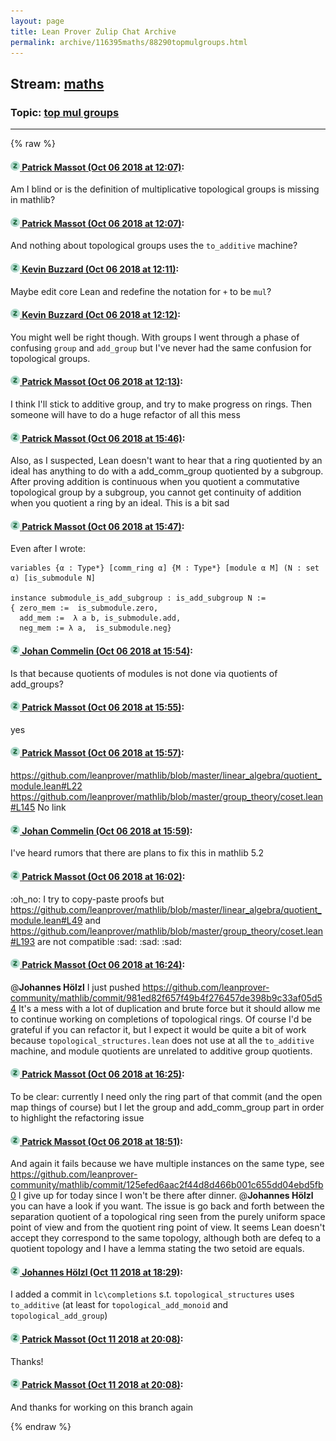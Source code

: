 ```yaml
---
layout: page
title: Lean Prover Zulip Chat Archive 
permalink: archive/116395maths/88290topmulgroups.html
---
```


## Stream: [maths](index.html)
### Topic: [top mul groups](88290topmulgroups.html)

---


{% raw %}
#### [![Click to go to Zulip](../../assets/img/zulip2.png) Patrick Massot (Oct 06 2018 at 12:07)](https://leanprover.zulipchat.com/#narrow/stream/116395-maths/topic/top%20mul%20groups/near/135306917):
Am I blind or is the definition of multiplicative topological groups is missing in mathlib?

#### [![Click to go to Zulip](../../assets/img/zulip2.png) Patrick Massot (Oct 06 2018 at 12:07)](https://leanprover.zulipchat.com/#narrow/stream/116395-maths/topic/top%20mul%20groups/near/135306924):
And nothing about topological groups uses the `to_additive` machine?

#### [![Click to go to Zulip](../../assets/img/zulip2.png) Kevin Buzzard (Oct 06 2018 at 12:11)](https://leanprover.zulipchat.com/#narrow/stream/116395-maths/topic/top%20mul%20groups/near/135307033):
Maybe edit core Lean and redefine the notation for `+` to be `mul`?

#### [![Click to go to Zulip](../../assets/img/zulip2.png) Kevin Buzzard (Oct 06 2018 at 12:12)](https://leanprover.zulipchat.com/#narrow/stream/116395-maths/topic/top%20mul%20groups/near/135307076):
You might well be right though. With groups I went through a phase of confusing `group` and `add_group` but I've never had the same confusion for topological groups.

#### [![Click to go to Zulip](../../assets/img/zulip2.png) Patrick Massot (Oct 06 2018 at 12:13)](https://leanprover.zulipchat.com/#narrow/stream/116395-maths/topic/top%20mul%20groups/near/135307084):
I think I'll stick to additive group, and try to make progress on rings. Then someone will have to do a huge refactor of all this mess

#### [![Click to go to Zulip](../../assets/img/zulip2.png) Patrick Massot (Oct 06 2018 at 15:46)](https://leanprover.zulipchat.com/#narrow/stream/116395-maths/topic/top%20mul%20groups/near/135312988):
Also, as I suspected, Lean doesn't want to hear that a ring quotiented by an ideal has anything to do with a add_comm_group quotiented by a subgroup. After proving addition is continuous when you quotient a commutative topological group by a subgroup, you cannot get continuity of addition when you quotient a ring by an ideal. This is a bit sad

#### [![Click to go to Zulip](../../assets/img/zulip2.png) Patrick Massot (Oct 06 2018 at 15:47)](https://leanprover.zulipchat.com/#narrow/stream/116395-maths/topic/top%20mul%20groups/near/135312998):
Even after I wrote:
```lean
variables {α : Type*} [comm_ring α] {M : Type*} [module α M] (N : set α) [is_submodule N]

instance submodule_is_add_subgroup : is_add_subgroup N :=
{ zero_mem :=  is_submodule.zero,
  add_mem :=  λ a b, is_submodule.add,
  neg_mem := λ a,  is_submodule.neg}
```

#### [![Click to go to Zulip](../../assets/img/zulip2.png) Johan Commelin (Oct 06 2018 at 15:54)](https://leanprover.zulipchat.com/#narrow/stream/116395-maths/topic/top%20mul%20groups/near/135313204):
Is that because quotients of modules is not done via quotients of add_groups?

#### [![Click to go to Zulip](../../assets/img/zulip2.png) Patrick Massot (Oct 06 2018 at 15:55)](https://leanprover.zulipchat.com/#narrow/stream/116395-maths/topic/top%20mul%20groups/near/135313213):
yes

#### [![Click to go to Zulip](../../assets/img/zulip2.png) Patrick Massot (Oct 06 2018 at 15:57)](https://leanprover.zulipchat.com/#narrow/stream/116395-maths/topic/top%20mul%20groups/near/135313269):
https://github.com/leanprover/mathlib/blob/master/linear_algebra/quotient_module.lean#L22
https://github.com/leanprover/mathlib/blob/master/group_theory/coset.lean#L145
No link

#### [![Click to go to Zulip](../../assets/img/zulip2.png) Johan Commelin (Oct 06 2018 at 15:59)](https://leanprover.zulipchat.com/#narrow/stream/116395-maths/topic/top%20mul%20groups/near/135313316):
I've heard rumors that there are plans to fix this in mathlib 5.2

#### [![Click to go to Zulip](../../assets/img/zulip2.png) Patrick Massot (Oct 06 2018 at 16:02)](https://leanprover.zulipchat.com/#narrow/stream/116395-maths/topic/top%20mul%20groups/near/135313425):
:oh_no: I try to copy-paste proofs but https://github.com/leanprover/mathlib/blob/master/linear_algebra/quotient_module.lean#L49 and https://github.com/leanprover/mathlib/blob/master/group_theory/coset.lean#L193 are not compatible :sad: :sad: :sad:

#### [![Click to go to Zulip](../../assets/img/zulip2.png) Patrick Massot (Oct 06 2018 at 16:24)](https://leanprover.zulipchat.com/#narrow/stream/116395-maths/topic/top%20mul%20groups/near/135314044):
@**Johannes Hölzl** I just pushed https://github.com/leanprover-community/mathlib/commit/981ed82f657f49b4f276457de398b9c33af05d54 It's a mess with a lot of duplication and brute force but it should allow me to continue working on completions of topological rings. Of course I'd be grateful if you can refactor it, but I expect it would be quite a bit of work because `topological_structures.lean` does not use at all the `to_additive` machine, and module quotients are unrelated to additive group quotients.

#### [![Click to go to Zulip](../../assets/img/zulip2.png) Patrick Massot (Oct 06 2018 at 16:25)](https://leanprover.zulipchat.com/#narrow/stream/116395-maths/topic/top%20mul%20groups/near/135314056):
To be clear: currently I need only the ring part of that commit (and the open map things of course) but I let the group and add_comm_group part in order to highlight the refactoring issue

#### [![Click to go to Zulip](../../assets/img/zulip2.png) Patrick Massot (Oct 06 2018 at 18:51)](https://leanprover.zulipchat.com/#narrow/stream/116395-maths/topic/top%20mul%20groups/near/135318258):
And again it fails because we have multiple instances on the same type, see https://github.com/leanprover-community/mathlib/commit/125efed6aac2f44d8d466b001c655dd04ebd5fb0 I give up for today since I won't be there after dinner. @**Johannes Hölzl** you can have a look if you want. The issue is go back and forth between the separation quotient of a topological ring seen from the purely uniform space point of view and from the quotient ring point of view. It seems Lean doesn't accept they correspond to the same topology, although both are defeq to a quotient topology and I have a lemma stating the two setoid are equals.

#### [![Click to go to Zulip](../../assets/img/zulip2.png) Johannes Hölzl (Oct 11 2018 at 18:29)](https://leanprover.zulipchat.com/#narrow/stream/116395-maths/topic/top%20mul%20groups/near/135619845):
I added a commit in `lc\completions` s.t. `topological_structures` uses `to_additive` (at least for `topological_add_monoid` and `topological_add_group`)

#### [![Click to go to Zulip](../../assets/img/zulip2.png) Patrick Massot (Oct 11 2018 at 20:08)](https://leanprover.zulipchat.com/#narrow/stream/116395-maths/topic/top%20mul%20groups/near/135625411):
Thanks!

#### [![Click to go to Zulip](../../assets/img/zulip2.png) Patrick Massot (Oct 11 2018 at 20:08)](https://leanprover.zulipchat.com/#narrow/stream/116395-maths/topic/top%20mul%20groups/near/135625428):
And thanks for working on this branch again


{% endraw %}
